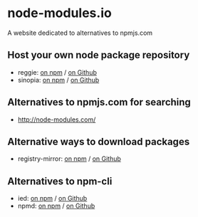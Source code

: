 # node-modules.io
A website dedicated to alternatives to npmjs.com

## Host your own node package repository
- reggie: [on npm](https://www.npmjs.com/package/reggie) / [on Github](https://github.com/mbrevoort/node-reggie)
- sinopia: [on npm](https://www.npmjs.com/package/sinopia) / [on Github](https://github.com/rlidwka/sinopia)

## Alternatives to npmjs.com for searching
- http://node-modules.com/

## Alternative ways to download packages
- registry-mirror: [on npm](https://www.npmjs.com/package/registry-mirror) / [on Github](https://github.com/diasdavid/registry-mirror)

## Alternatives to npm-cli
- ied: [on npm](https://www.npmjs.com/package/ied) / [on Github](http://gugel.io/ied/)
- npmd: [on npm](https://www.npmjs.com/package/npmd) / [on Github](https://github.com/dominictarr/npmd)
